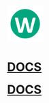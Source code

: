 <img height="85" src="logo.png" width="85"/>

# [DOCS](https://artasov.github.io/wide-classes/)

<h1 style="margin: 0;">
    <a target="_blank" href="https://github.com/Artasov/wide-classes">DOCS</a>
</h1>